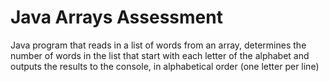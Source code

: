 # Java Arrays Assessment
Java program that reads in a list of words from an array, determines the number of words in the list that start with each letter of the alphabet and outputs the results to the console, in alphabetical order (one letter per line)
